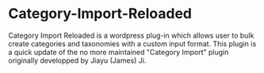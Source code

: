 # Category-Import-Reloaded
Category Import Reloaded is a wordpress plug-in which allows user to bulk create categories and taxonomies with a custom input format. This plugin is a quick update of the no more maintained "Category Import" plugin originally developped by Jiayu (James) Ji.

